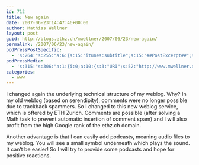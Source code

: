 ```yaml
---
id: 712
title: New again
date: 2007-06-23T14:47:46+00:00
author: Mathias Wellner
layout: post
guid: http://blogs.ethz.ch/mwellner/2007/06/23/new-again/
permalink: /2007/06/23/new-again/
podPressPostSpecific:
  - 's:264:"s:255:"a:6:{s:15:"itunes:subtitle";s:15:"##PostExcerpt##";s:14:"itunes:summary";s:15:"##PostExcerpt##";s:15:"itunes:keywords";s:17:"##WordPressCats##";s:13:"itunes:author";s:10:"##Global##";s:15:"itunes:explicit";s:7:"Default";s:12:"itunes:block";s:7:"Default";}";";'
podPressMedia:
  - 's:315:"s:306:"a:1:{i:0;a:10:{s:3:"URI";s:52:"http://www.mwellner.de/sound/2007-06-23_NewAgain.mp3";s:5:"title";s:9:"New Again";s:4:"type";s:9:"audio_mp3";s:4:"size";s:1:"1";s:8:"duration";s:7:"UNKNOWN";s:12:"previewImage";s:0:"";s:10:"dimensionW";s:0:"";s:10:"dimensionH";s:0:"";s:3:"rss";s:2:"on";s:4:"atom";s:2:"on";}}";";'
categories:
  - www
---
```

I changed again the underlying technical structure of my weblog. Why? In my old weblog (based on serendipity), comments were no longer possible due to trackback spammers. So I changed to this new weblog service, which is offered by ETH Zurich. Comments are possible (after solving a Math task to prevent automatic insertion of comment spam) and I will also profit from the high Google rank of the ethz.ch domain.

Another advantage is that I can easily add podcasts, meaning audio files to my weblog. You will see a small symbol underneath which plays the sound. It can&#8217;t be easier! So I will try to provide some podcasts and hope for positive reactions.